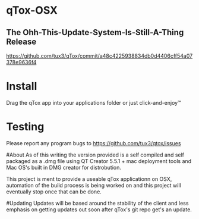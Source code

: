 # qTox-OSX
## The Ohh-This-Update-System-Is-Still-A-Thing Release
https://github.com/tux3/qTox/commit/a48c4225938834db0d4406cff54a07378e9636f4

# Install

Drag the qTox app into your applications folder or just click-and-enjoy™

# Testing
Please report any program bugs to https://github.com/tux3/qtox/issues 

#About
As of this writing the version provided is a self compiled and self packaged as a .dmg file using QT Creator 5.5.1 + mac deployment tools and Mac OS's built in DMG creator for distrobution.

This project is ment to provide a useable qTox applicationn on OSX, automation of the build process is being worked on and this project will eventually stop once that can be done.

#Updating
Updates will be based around the stability of the client and less emphasis on getting updates out soon after qTox's git repo get's an update. 
